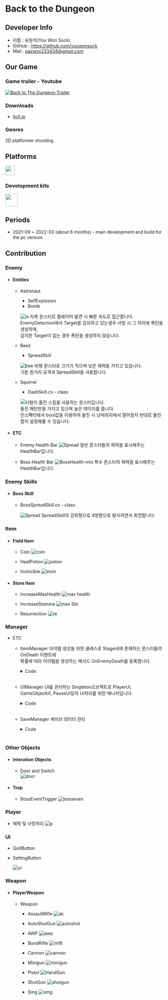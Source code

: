 # Back to the Dungeon

## Developer Info
* 이름 : 유원석(You Won Sock)
* GitHub : https://github.com/youwonsock
* Mail : qazwsx233434@gmail.com

## Our Game
### Game trailer - Youtube

[![Back to The Dungeon Trailer](https://img.youtube.com/vi/hy_my0OQddc/0.jpg)](https://www.youtube.com/watch?v=hy_my0OQddc) 

### Downloads

* [itch.io](https://devslem.itch.io/back-to-the-dungeon)

### Genres

2D platformer shooting

<b><h2>Platforms</h2></b>

<p>
<img src="https://upload.wikimedia.org/wikipedia/commons/c/c7/Windows_logo_-_2012.png" height="30">
</p>

### Development kits

<p>
<img src="https://upload.wikimedia.org/wikipedia/commons/thumb/1/19/Unity_Technologies_logo.svg/1280px-Unity_Technologies_logo.svg.png" height="40">
</p>

<b><h2>Periods</h2></b>

* 2021-09 ~ 2022-03 (about 6 months) - main development and build for the pc version

## Contribution

### Enemy
* #### Entities
  * Astronaut
    * SelfExplosion
    * Bomb
      
    ![is](https://github.com/youwonsock/back-to-the-dungeon-scripts/assets/46276141/af955e55-ad8b-49af-8d2a-b58260acd575)
    자폭 몬스터로 플레이어 발견 시 빠른 속도로 접근합니다.  
    EnemyDetection에서 Target을 감지하고 있는경우 사망 시 그 자리에 폭탄을 생성하며,  
    감지한 Target이 없는 경우 폭탄을 생성하지 않습니다.
      
  * Beez
    * SpreadSkill  
      
    ![bee](https://github.com/youwonsock/back-to-the-dungeon-scripts/assets/46276141/6681e588-0dc5-4f4e-a7e6-c83a2db97445)
    비행 몬스터로 크기가 작으며 낮은 체력을 가지고 있습니다.  
    기본 원거리 공격과 SpreadSkill을 사용합니다.
    
  * Squirrel
    * DashSkill.cs - class
  
    ![다람이](https://github.com/youwonsock/back-to-the-dungeon-scripts/assets/46276141/f1ac8c76-9fa4-4217-ae65-296959d63bb6)
    돌진 스킬을 사용하는 몬스터입니다.  
    돌진 패턴만을 가지고 있으며 높은 데미지를 줍니다.  
    인스팩터에서 bool값을 이용하여 돌진 시 낭떠러지에서 떨어질지 반대로 돌진할지 설정해줄 수 있습니다.
    
* #### ETC
  * Enemy Health Bar
    ![Spread](https://github.com/youwonsock/back-to-the-dungeon-scripts/assets/46276141/d6353317-ddb8-4127-be28-91e6eeaca546)
    일반 몬스터들의 체력을 표시해주는 HealthBar입니다.

  * Boss Health Bar
    ![BossHealth-min](https://github.com/youwonsock/back-to-the-dungeon-scripts/assets/46276141/5b955525-8ff5-433c-bb73-37ad0605d0b6)
    특수 몬스터의 체력을 표시해주는 HealthBar입니다.

### Enemy Skills
* #### Boss Skill
  * BossSpreadSkill.cs - class
  
    ![Spread](https://github.com/youwonsock/back-to-the-dungeon-scripts/assets/46276141/2a434c60-2f95-43e2-851b-e1009d5b7356)
    SpreadSkill의 강화형으로 4방향으로 발사하면서 회전합니다.
    
### Item
* #### Field Item
  * Coin
    ![coin](https://github.com/youwonsock/back-to-the-dungeon-scripts/assets/46276141/35c17f3a-fcda-4e80-8e3e-43a7439da265)  
    
  * HealPotion
    ![potion](https://github.com/youwonsock/back-to-the-dungeon-scripts/assets/46276141/5b80709d-9164-4440-92e2-0311a757bf1a)  
    
  * Invincible
    ![invin](https://github.com/youwonsock/back-to-the-dungeon-scripts/assets/46276141/5db34b85-9067-47ca-9979-d1d431f310ef)  
    
* #### Store Item
  * IncreaseMaxHealth
    ![max health](https://github.com/youwonsock/back-to-the-dungeon-scripts/assets/46276141/0af8e66f-14c3-43fc-828e-a7271f78e617)  

  * IncreaseStamina
    ![max Ste](https://github.com/youwonsock/back-to-the-dungeon-scripts/assets/46276141/38aae36f-9eaf-47f4-8370-1f9b42ce6641)  

  * Resurrection
    ![re](https://github.com/youwonsock/back-to-the-dungeon-scripts/assets/46276141/ef0f4ed8-3001-4e64-a24b-84ae5f0bf6a7)

### Manager
* ETC
  * ItemManager
    아이템 생성을 위한 클래스로 Stage내에 존재하는 몬스터들의 OnDeath 이벤트에  
    확률에 따라 아이템을 생성하는 메서드 OnEnemyDeath를 등록합니다. 
    <details>
    <summary>Code</summary>
    <div markdown="1">

      ```c#
      using System.Collections.Generic;
      using System.Linq;
      using UnityEngine;

      public class ItemManager : MonoBehaviour
      {
          //[SerializeField] private SerializableDictionary<Item, float> items = new SerializableDictionary<Item, float>();
          [SerializeField] private List<ItemProperty> items = new List<ItemProperty>();

      #if LEGACY
          [SerializeField] float coinPercent;
          [SerializeField] float potionPercent;
          [SerializeField] float InvinciblePercent;
          [SerializeField] float nonePercent;
      #endif
          private float sum;

          [System.Serializable]
          private struct ItemProperty
          {
              public Item itemPrefab;
              public float weight;
              public SceneData<Item> data;
          }

          private void Awake()
          {
      #if LEGACY
              float sum = coinPercent + potionPercent + nonePercent + InvinciblePercent;
              coinPercent = coinPercent / sum * 100;
              potionPercent = potionPercent / sum * 100;
              InvinciblePercent = InvinciblePercent / sum * 100;
              nonePercent = nonePercent / sum * 100;
      #endif
              this.sum = items.Sum(i => i.weight);

              var enemies = FindObjectsOfType<Enemy>();
              foreach (var enemy in enemies)
              {
                  enemy.OnDeath += () => OnEnemyDeath(enemy);
              }
          }

          private void OnEnemyDeath(Enemy enemy)
          {
              float prob = UnityEngine.Random.Range(0f, 1f);
              float current_prob = 0f;
              foreach (var item in items)
              {
                  current_prob += item.weight / this.sum;
                  if (prob <= current_prob)
                  {
                      if (!(item.itemPrefab is null))
                      {
                          var instantiated = Instantiate(item.itemPrefab, enemy.transform.position, Quaternion.identity);
                          try
                          {
                              item.data.TrySetValue(instantiated);
                          }
                          catch { }
                      }
                      return;
                  }
              }
          }


      #if LEGACY
          void Start()
          {
              GameObject[] temp = GameObject.FindGameObjectsWithTag("Enemy");
              GameObject[] prefebs = Resources.LoadAll<GameObject>("Item/");


              foreach (var i in temp)
              {
                  if (i.GetComponent<Entity>() != null)
                  {
                      i.GetComponent<Entity>().OnDeath +=
                          delegate ()
                          {
                              int n = Random.Range(0, (int)(coinPercent + potionPercent + InvinciblePercent + nonePercent));

                              if (n < coinPercent)
                                  Instantiate(prefebs[0], i.transform.position, Quaternion.identity);
                              else if (n < (coinPercent + potionPercent))
                                  Instantiate(prefebs[2], i.transform.position , Quaternion.identity);
                              else if (n < (coinPercent + potionPercent + InvinciblePercent))
                                  Instantiate(prefebs[1], i.transform.position, Quaternion.identity);
                          };
                  }
              }
          }
      #endif
      }
      ```
      
    </div>
    </details>
  </br>
  
  * UIManager
    UI를 관리하는 Singleton오브젝트로 PlayerUI, GameObjectUI, PauseUI등의 Ui처리를 위한 매니저입니다.
    <details>
    <summary>Code</summary>
    <div markdown="1">

      ```c#
      using System;
      using System.Collections.Generic;
      using System.Linq;
      using UnityEngine;
      using UnityEngine.SceneManagement;
      using UnityEngine.UI;
      using TMPro;

      public class UIManager : Singleton<UIManager>
      {

          [Header("Text UI")]
          [SerializeField] Text UIStageText;
          [SerializeField] Text UICoinText;
          [SerializeField] Text UIBulletText;
          [SerializeField] Text UIHpText;
          [SerializeField] Text UIRemainEnemyText;
          [SerializeField] Text UIRemainLife;

          [Header("Image UI")]
          [SerializeField] GameObject resurrectionImage;

          [Header("Other GameObject UI")]
          [SerializeField] Store UIStore;
          [SerializeField] RecordBoard UIRecordBoard;
          [SerializeField] GameObject UIGameOver;
          [SerializeField] SettingButtonUI settingButton;

          [Header("Object UI")]
          [SerializeField] GameObject UIPause;
          [SerializeField] GameObject UISetting;
          [SerializeField] Slider UIHpBar;
          [SerializeField] Slider UIStaminaBar;
          [SerializeField] Slider UIBossHpBar;
          [SerializeField] Graphic weaponPanel;
          [SerializeField] Image weaponImagePrefab;
          [SerializeField] float weaponImagePlacementInterval = 200;
          [SerializeField] Slider soundSlider;
          [SerializeField] GameObject StartSceneUI;

          private bool isEventActive;
          private bool isSetting = false;
          private bool isOtherUIActive = false;

          private List<Type> weaponTypes = new List<Type>();
          private List<Image> images = new List<Image>();
          private byte currentWeaponIdx = byte.MaxValue;
          
          protected UIManager() { }

          //restart 버튼 클릭시 실행되는 이벤트
          public event Action OnClickRestartButton;

          //일시정지 활성화시 실행되는 이벤트
          public event Action ActivatePause;

          //일시정지 비활성화시 실행되는 이벤트
          public event Action InactivatePause;

          //setting 버튼 클릭시 다른 버튼 제어 프로퍼티
          public bool IsSettingActive { get { return isSetting; } set { isSetting = value; } }

          public bool IsOtherUIActive { get { return isOtherUIActive; } set { isOtherUIActive = value; } }

          private void Awake()
          {
              if (!CheckSingletonInstance(true))
                  return;

              UIPause.SetActive(false);
              UIGameOver.SetActive(false);
              UIBossHpBar.gameObject.SetActive(false);

              GameManager.Instance.OnSceneLoaded += OnSceneLoaded;
              //SettingDataController.OnSettingDataLoaded += SetSound;

              GetUIGameObject();
          }

          // start Scene가 아닌 다른 곳에서 자동 설정
          private void Start()
          {
              if (SceneManager.GetActiveScene().buildIndex != 0)
              {
                  StartSceneUI.SetActive(false);

                  SetPlayerUI(true);
                  //this.transform.Find("Player UI").gameObject.SetActive(true);
              }
              isEventActive = false;

              SetSound(SettingDataController.Data);
          }

          private void OnSceneLoaded(Scene? previous, Scene? loaded, SceneLoadingTiming when)
          {
              switch (when)
              {
                  case SceneLoadingTiming.BeforeLoading:
                      StartSceneUI.SetActive(false);
                      break;
                  case SceneLoadingTiming.AfterLoading:
                      if (loaded.Value.buildIndex == GameManager.Instance.InGameStartSceneBuildIndex)
                      {
                          //this.transform.Find("Player UI").gameObject.SetActive(true);
                          SetPlayerUI(true);
                          GetUIGameObject();
                      }
                      UIStageText.text = SceneManager.GetActiveScene().name;
                      break;

              }
          }

          Stack<GameObject> stack = new Stack<GameObject>();

          private void Update()
          {
              if (SceneManager.GetActiveScene().buildIndex == 0 || isOtherUIActive)
                  return;

              if (stack.Count == 0 && Input.GetButtonDown("pause button"))
              {
                  UIPause.SetActive(true);
                  stack.Push(UIPause);
              }
              else if (Input.GetButtonDown("pause button"))
              {
                  stack.Pop().SetActive(false);
                  try
                  {
                      stack.Peek().SetActive(true);
                  }
                  catch (Exception ex){ }
                  finally
                  {
                      SettingDataController.SaveSettingData();
                  }
              }

              #region 기존 Pause logic
              //if (stack.Count == 0 && Input.GetButtonDown("pause button"))
              //{
              //    if (UIStore != null && UIRecordBoard != null)
              //    {
              //        if (UIStore.IsUIActive || UIRecordBoard.IsUIActive)
              //        {
              //            return;
              //        }
              //    }
              //    if (UIGameOver.activeSelf || isEventActive || UISetting.activeSelf)
              //        return;

              //    if (ActivatePause != null)
              //        ActivatePause();

              //    stack.Push(UIPause);
              //    UIPause.SetActive(true);

              //}
              //else if (stack.Count == 1 && Input.GetButtonDown("pause button"))
              //{
              //    if (stack.Peek().GetComponent<IUiActiveCheck>() != null)
              //    {
              //        stack.Pop();
              //        return;
              //    }

              //    stack.Pop().SetActive(false);

              //    if (InactivatePause != null)
              //        InactivatePause();
              //}
              //else if (stack.Count >= 2 && Input.GetButtonDown("pause button"))
              //{
              //    if (stack.Peek().GetComponent<IUiActiveCheck>() != null)
              //    {
              //        stack.Pop();
              //        return;
              //    }
              //    stack.Pop().SetActive(false);
              //    stack.Peek().SetActive(true);
              //    AudioListener.volume = soundSlider.value;
              //}
              #endregion

              //set timeScale
              if (UIPause.activeSelf)
              {
                  Time.timeScale = 0;
              }
              else
              {
                  Time.timeScale = 1;
              }
          }

          void SetSound(SettingData data)
          {
              // 현재 setting file이 없더라도 Setting에서 Data를 가져와 1로 초기화 시킴
              if (data == null)   //사용 x
              {
                  AudioListener.volume = 0.3f;
                  soundSlider.value = 0.3f;
              }
              else
              {
                  AudioListener.volume = data.audioVolume;
                  soundSlider.value = data.audioVolume;
              }
          }

          private void GetUIGameObject()
          {
              UIStore = FindObjectOfType<Store>();
              UIRecordBoard = FindObjectOfType<RecordBoard>();

          }

          public void SetPlayerUI(bool value)
          {
              transform.Find("Player UI").gameObject.SetActive(value);
          }
          
          /// <summary>
          /// StageText UI를 설정해주는 메서드
          /// </summary>
          /// <param name="text"></param>
          public void SetStageText(string text)
          {
              UIStageText.text = text;
          }

          /// <summary>
          /// 게임 재시작 버튼 활성화 메서드
          /// </summary>
          public void SetActiveRestartButton()
          {
              UIGameOver.SetActive(true);
          }

          /// <summary>
          /// 게임 재시작 메서드
          /// </summary>
          public void Restart()
          {
              OnClickRestartButton();

              UIGameOver.SetActive(false);
              UIPause.SetActive(false);
              Time.timeScale = 1;
          }

          /// <summary>
          /// Left Enemy Text UI를 설정해주는 메서드
          /// </summary>
          /// <param name="count"></param>
          public void SetRemainEnemyUI(int count)
          {
              if (!UIRemainEnemyText.enabled)
                  return;

              UIRemainEnemyText.text = "Enemy : " + count.ToString();
          }

          /// <summary>
          /// 남은 목숨 표시 UI
          /// </summary>
          /// <param name="count"></param>
          public void SetRemainLife(int count)
          {
              if (!UIRemainLife.enabled)
                  return;

              UIRemainLife.text = "Life  		: " + count.ToString();
          }

          /// <summary>
          /// Left Enemy Text UI의 enabled를 설정할수있는 메서드 b = true or false
          /// </summary>
          /// <param name="b"></param>
          public void EnabledRemainEnemyUI(bool b)
          {
              UIRemainEnemyText.enabled = b;
          }

          public void EnabledBossHealthUI(bool b)
          {
              UIBossHpBar.gameObject.SetActive(b);
          }


          /// <summary>
          /// coinText UI를 설정해주는 메서드
          /// </summary>
          /// <param name="gold"></param>
          public void SetGoldUI(int gold)
          {
              UICoinText.text = GameManager.Instance.Gold.ToString();
          }

          /// <summary>
          /// BulletText UI를 설정해주는 메서드
          /// </summary>
          /// <param name="curBullet"></param>
          /// <param name="maxBullet"></param>
          public void SetBulletUI(int curBullet, int maxBullet)
          {
              UIBulletText.text = curBullet.ToString() + "/" + maxBullet.ToString();
          }

          /// <summary>
          /// HText UI와 HpBar UI를 설정해주는 메서드
          /// </summary>
          /// <param name="health"></param>
          /// <param name="maxHealth"></param>
          public void SetHealthUI(float health, float maxHealth)
          {
              UIHpText.text = (Mathf.Ceil(health*10)/10).ToString() + "/" + maxHealth.ToString();
              UIHpBar.value = health / maxHealth;
          }

          public void SetStaminaUI(float Stamina, float maxStamina)
          {
              UIStaminaBar.value = Stamina / maxStamina;
          }

          /// <summary>
          /// Boss의 HpBar를 설정해주는 메서드
          /// </summary>
          /// <param name="health"></param>
          /// <param name="maxHealth"></param>
          public void SetBossHealthUI(float health, float maxHealth)
          {
              UIBossHpBar.value = health / maxHealth;
          }

          /// <summary>
          /// ResurrectionImage 설정 메서드
          /// </summary>
          /// <param name="val"></param>
          public void SetResurrectionImage(bool b)
          {
              
              resurrectionImage.SetActive(b);
          }

          public void ActiveteSetting()
          {
              stack.Peek().SetActive(false);
              stack.Push(UISetting);
              UISetting.SetActive(true);
          }

          public void ChangeSound()
          {
              AudioListener.volume = soundSlider.value;
          }

          /// <summary>
          /// 무기 슬롯 UI를 설정해주는 메서드
          /// </summary>
          public void SetWeaponSlotUI(PlayerShooter playerShooter, IEnumerable<Weapon> weaponSlot)
          {
              weaponSlot = weaponSlot.Where(w => w != null); // null 제외
              
              bool isTransformed = false;

              // 무기 이미지 생성 및 기본 세팅
              int weaponIdx = 0;
              foreach (var weapon in weaponSlot)
              {
                  if (weaponIdx < images.Count)
                  {
                      if (weaponTypes[weaponIdx] == weapon.GetType())
                      {
                          weaponIdx++;
                          continue;
                      }

                      // 기존 무기 슬롯 UI의 무기 이미지를 파괴 후 새롭게 생성 후 할당
                      Destroy(images[weaponIdx].gameObject);
                      images[weaponIdx] = Instantiate(weaponImagePrefab);
                      weaponTypes[weaponIdx] = weapon.GetType();
                  }
                  else
                  {
                      // 무기 슬롯 UI에 무기 이미지를 새롭게 추가
                      images.Add(Instantiate(weaponImagePrefab));
                      weaponTypes.Add(weapon.GetType());
                  }

                  images[weaponIdx].sprite = weapon.GetComponent<SpriteRenderer>().sprite; // 실제 이미지 할당
                  images[weaponIdx].transform.SetParent(weaponPanel.transform); // Weapon Panel UI Object의 자식 오브젝트로 할당
                  images[weaponIdx].SetNativeSize();
                  images[weaponIdx].rectTransform.localScale = Vector3.one;
                  images[weaponIdx].GetComponent<Shadow>().effectDistance = new Vector2(10, -10); // 그림자 효과

                  // 투명도 조정
                  Color temp = images[weaponIdx].color;
                  temp.a = 0.5f;
                  images[weaponIdx].color = temp;

                  // 무기 이미지의 앵커 프리셋을 중앙으로 조정
                  images[weaponIdx].rectTransform.anchorMin = new Vector2(0.5f, 0.5f);
                  images[weaponIdx].rectTransform.anchorMax = new Vector2(0.5f, 0.5f);

                  isTransformed = true;
                  weaponIdx++;
              }

              // 현재 무기 슬롯의 무기 개수보다 초과된 이미지는 제거
              if (images.Count > weaponIdx)
              {
                  images.GetRange(weaponIdx, images.Count - weaponIdx).ForEach(i => Destroy(i.gameObject));
                  images.RemoveRange(weaponIdx, images.Count - weaponIdx);
                  weaponTypes.RemoveRange(weaponIdx, images.Count - weaponIdx);
                  isTransformed = true;
              }

              try
              {
                  // 현재 사용 중인 무기 강조 효과
                  if (currentWeaponIdx != playerShooter.CurrentWeaponSlotNumber || weaponTypes[currentWeaponIdx] != playerShooter.CurrentWeapon)
                  {
                      if (currentWeaponIdx < images.Count && images[currentWeaponIdx] != null)
                      {
                          Color temp = images[currentWeaponIdx].color;
                          temp.a = 0.5f;
                          images[currentWeaponIdx].color = temp;
                          images[currentWeaponIdx].rectTransform.localScale = Vector3.one;
                      }

                      currentWeaponIdx = playerShooter.CurrentWeaponSlotNumber;
                      Color temp1 = images[currentWeaponIdx].color;
                      temp1.a = 1f;
                      images[currentWeaponIdx].color = temp1;
                      images[currentWeaponIdx].rectTransform.localScale = new Vector3(1.2f, 1.2f, 1f);
                  }
              }
              catch (ArgumentOutOfRangeException)
              {

              }
              catch (NullReferenceException)
              {

              }
              

              // 새롭게 생성된 이미지가 없다면 즉시 종료
              if (!isTransformed)
                  return;

              // 무기 이미지 배치
              float current = -((weaponIdx - 1) / 2f * weaponImagePlacementInterval); // 시작 배치 위치
              weaponPanel.rectTransform.sizeDelta = new Vector2((Mathf.Abs(current) + 100) * 2, weaponPanel.rectTransform.sizeDelta.y); // Weapon Panel의 크기 조정
              for (int i = 0; i < images.Count; i++)
              {
                  // 무기 이미지 위치 조정
                  images[i].rectTransform.anchoredPosition = new Vector2(current, 0f);
                  current += weaponImagePlacementInterval;
              }

          }

          //for start scene Ui
          public void OnClickGameStartButton()
          {
              if (!isSetting)
              {
                  //StartGame 구현 완료 후 수정: GameManager.Instance.StartGame(settingButton.Level);
                  GameManager.Instance.LoadScene(GameManager.Instance.InGameStartSceneBuildIndex);
                  GameObject.Find("Start Button").GetComponent<Button>().interactable = false;
              }
          }

          public void OnClickGameQuitButton()
          {
              if (!isSetting)
                  Application.Quit(); // 어플리케이션 종료
          }
          public void OnClickGameSettingButton()
          {
              isSetting = true;
              GameObject.Find("Setting Canvas").transform.GetChild(0).gameObject.SetActive(true);
          }
      }

      ```
    
    </div>
    </details>
  </br>

  * SaveManager
    세이브 데이터 관리
    <details>
    <summary>Code</summary>
    <div markdown="1">

      ```c#
      using System;
      using System.Collections.Generic;
      using System.IO;
      using System.Runtime.Serialization.Formatters.Binary;
      using UnityEngine;

      public class SaveManager
      {
          private static readonly Dictionary<SaveKey, List<ISaveable>> saveableObjects = new Dictionary<SaveKey, List<ISaveable>>();
          
          public static void Save(string fileName, SaveKey key)
          {
              List<SaveData> saveDatas = new List<SaveData>();

              if(saveableObjects.TryGetValue(key, out List<ISaveable> saveablelist))
              {
                  // getData from listener
                  foreach(ISaveable saveable in saveablelist)
                      saveDatas.Add(new SaveData(saveable.Save(), saveable.GetType(), saveable.ID));

                  string path = Application.persistentDataPath + "/" + fileName;
                  using (var fs = new FileStream(path, FileMode.Create))
                  {
                      BinaryFormatter bf = new BinaryFormatter();
                      bf.Serialize(fs, saveDatas);
                  }
              }
              else
              {
                  throw new KeyNotFoundException($"saveableObjects[key]�뿉 �빐�떦�븯�뒗 List媛� �뾾�뒿�땲�떎.");
              }
          }

          /// <summary>
          /// �벑濡앸맂 saveablelist��� match�릺�뒗 saveData媛� �뾾�쓣寃쎌슦 ArgumentNullException 諛쒖깮!
          /// </summary>
          /// <param name="fileName"></param>
          /// <param name="key"></param>
          /// <exception cref="FileNotFoundException"></exception>
          /// <exception cref="Exception"></exception>
          /// <exception cref="ArgumentNullException"></exception>
          public static void Load(string fileName, SaveKey key)
          {
              string path = Application.persistentDataPath + "/" + fileName;

              if (!IsFileExistence(path))
              {
                  throw new FileNotFoundException($"There is no DataFile.");
              }

              if(saveableObjects.TryGetValue(key, out List<ISaveable> saveablelist))
              {
                  //load
                  using (var fs = new FileStream(path, FileMode.Open))
                  {
                      var bf = new BinaryFormatter();
                      var data = bf.Deserialize(fs) as List<SaveData>;

                      foreach (ISaveable saveable in saveablelist)
                      {
                          SaveData d = data.Find(e => e.listenerID == saveable.ID && e.listenerType == saveable.GetType());
                        
                          if(d == null)
                              throw new ArgumentNullException($"load �떎�뜝 TYPE �샊��� ID 遺덉씪移�(SaveData��� match�릺�뒗 Saveable Object媛� �뾾�쓬) saveable.ID : {saveable.ID}, saveable.GetType() : {saveable.GetType()} ");

                          saveable.Load(d.data);
                      }
                  }
              }
              else
              {
                  throw new KeyNotFoundException($"saveableObjects[key]�뿉 �빐�떦�븯�뒗 List媛� �뾾�뒿�땲�떎.");
              }
          }

          /// <summary>
          /// Add saveable objece to saveableObject Dictionary
          /// </summary>
          /// <param name="saveable"></param>
          /// <param name="key"></param>
          public static void Add(ISaveable saveable, SaveKey key)//exception handle
          {
              if (saveableObjects.TryGetValue(key, out List<ISaveable> saveablelist))
                  saveablelist.Add(saveable);
              else
                  saveableObjects.Add(key, new List<ISaveable> { saveable });
          }

          /// <summary>
          /// remove saveable objece from saveableObject Dictionary. if remove fale return false
          /// </summary>
          /// <param name="saveable"></param>
          /// <param name="key"></param>
          public static bool Remove(ISaveable saveable, SaveKey key)
          {
              if (saveableObjects.TryGetValue(key, out List<ISaveable> saveablelist))
              {
                  saveablelist.Remove(saveable);
                  return true;
              }
              else
              {
                  return false;
              }
          }

          /// <summary>
          /// path : file path
          /// If the file exists return true, not exists return false
          /// </summary>
          /// <param name="path"></param>
          /// <returns></returns>
          public static bool IsFileExistence(string path)
          {
              if (File.Exists(path))
                  return true;
              return false;
          }
          public static void DeleteFile(string fileName)
          {
              File.Delete(Application.persistentDataPath + "/" + fileName);
              Debug.Log($"<{nameof(SaveManager)}> {fileName} �뙆�씪 �궘�젣 �셿猷�.");
          }
          ///<summary>
          /// disposable 以묒꺽 �겢�옒�뒪
          /// </summary>
          public sealed class TemporarySaveScope : IDisposable
          {
              private bool isDispose = false;
              string fileNameTemp;
              SaveKey keyTemp;
              public TemporarySaveScope(string fileName, SaveKey key)
              {
                  fileNameTemp = fileName;
                  keyTemp = key;
                  SaveManager.Save(fileName, key);
              }
              public void Dispose()
              {
                  if (!this.isDispose)
                  {
                      SaveManager.Load(fileNameTemp, keyTemp);
                      this.isDispose = true;
                      DeleteFile(fileNameTemp);
                  }
                  GC.SuppressFinalize(this);
              }
          }
      }

      public enum SaveKey
      {
          GameData,
          Setting
      }

      [Serializable]
      public class SaveData
      {
          public readonly object data;
          public readonly Type listenerType;
          public readonly string listenerID;

          public SaveData(object data, Type type, string id)
          {
              this.data = data;
              this.listenerType = type;
              this.listenerID = id;
          }
      }
      ```
    
    </div>
    </details>
  </br>

### Other Objects
* #### Interation Objects  
  * Door and Switch  
  ![door](https://github.com/youwonsock/back-to-the-dungeon-scripts/assets/46276141/9ceaff02-a56d-43d0-9d1c-c5c56e06ee61)
  
* #### Trap
  * BossEventTrigger
    ![bosseven](https://github.com/youwonsock/back-to-the-dungeon-scripts/assets/46276141/883a19e0-751d-4b48-bad4-83449798741d)  

### Player
  * 체력 및 사망처리
    ![p](https://github.com/youwonsock/back-to-the-dungeon-scripts/assets/46276141/c4859e7c-fbd9-42fc-ad5a-27998173f67f)

### UI
  * QuitButton
  * SettingButton
  
    ![ui](https://github.com/youwonsock/back-to-the-dungeon-scripts/assets/46276141/496ab77b-bb31-4883-92ba-72469a7a71b8)

### Weapon
* #### PlayerWeapon
  * Weapon
    * AssaultRifle
      ![ak](https://github.com/youwonsock/back-to-the-dungeon-scripts/assets/46276141/6a0058a7-3b47-44e7-879f-2df2810fc0c5)
  
    * AutoShutGun
      ![autoshot](https://github.com/youwonsock/back-to-the-dungeon-scripts/assets/46276141/96a8bb8f-9965-4c94-a336-df6dc9271d83)
  
    * AWP
      ![awp](https://github.com/youwonsock/back-to-the-dungeon-scripts/assets/46276141/c04c358e-68c8-409f-8a91-cd7ed655fcd8)
  
    * BurstRifle
      ![m16](https://github.com/youwonsock/back-to-the-dungeon-scripts/assets/46276141/1dcd52a1-3564-48a3-b75e-71318532b2db)
  
    * Cannon
      ![cannon](https://github.com/youwonsock/back-to-the-dungeon-scripts/assets/46276141/010f417c-de69-4069-b4e7-7f4422dbd1ae)
  
    * Minigun
      ![minigun](https://github.com/youwonsock/back-to-the-dungeon-scripts/assets/46276141/d6524d28-41b7-450d-8fdb-8705eb08fdba)
  
    * Pistol
      ![HandGun](https://github.com/youwonsock/back-to-the-dungeon-scripts/assets/46276141/deb734f9-4563-4fb0-b966-5982ec287998)
  
    * ShotGun
      ![shotgun](https://github.com/youwonsock/back-to-the-dungeon-scripts/assets/46276141/4f7bb0ca-a397-4b84-9ac7-686b069c0f6b)
  
    * Smg
      ![smg](https://github.com/youwonsock/back-to-the-dungeon-scripts/assets/46276141/8c0f99a0-b5e5-4811-804b-df52adc9665d)  

